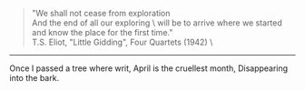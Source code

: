 >"We shall not cease from exploration \
>And the end of all our exploring \ 
>will be to arrive where we started \
>and know the place for the first time." \
>T.S. Eliot, "Little Gidding", Four Quartets (1942) \

---
Once I passed a tree where writ,
April is the cruellest month,
Disappearing into the bark.

